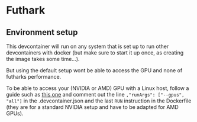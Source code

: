 # Futhark

## Environment setup

This devcontainer will run on any system that is set up to run other devcontainers with docker (but make sure to start it up once, as creating the image takes some time...).

But using the default setup wont be able to access the GPU and none of futharks performance.

To be able to access your (NVIDIA or AMD) GPU with a Linux host, follow a guide such as [this one](https://linuxhandbook.com/setup-opencl-linux-docker/) and comment out the line `,"runArgs": ["--gpus", "all"]` in the .devcontainer.json and the last `RUN` instruction in the Dockerfile (they are for a standard NVIDIA setup and have to be adapted for AMD GPUs).